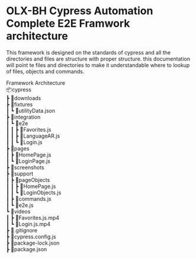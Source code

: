 # OLX-BH Cypress Automation Complete E2E Framwork architecture

This framework is designed on the standards of cypress and all the directories and files are structure with proper structure. this documentation will point te files
and directories to make it understandable where to lookup of files, objects and commands.

Framework Architecture\
📦cypress\
 ┣ 📂downloads\
 ┣ 📂fixtures\
 ┃ ┗ 📜utilityData.json\
 ┣ 📂integration\
 ┃ ┗ 📂e2e\
 ┃ ┃ ┣ 📜Favorites.js\
 ┃ ┃ ┣ 📜LanguageAR.js\
 ┃ ┃ ┗ 📜Login.js\
 ┣ 📂pages\
 ┃ ┣ 📜HomePage.js\
 ┃ ┗ 📜LoginPage.js\
 ┣ 📂screenshots\
 ┣ 📂support\
 ┃ ┣ 📂pageObjects\
 ┃ ┃ ┣ 📜HomePage.js\
 ┃ ┃ ┗ 📜LoginObjects.js\
 ┃ ┣ 📜commands.js\
 ┃ ┗ 📜e2e.js\
 ┗ 📂videos\
 ┃ ┣ 📜Favorites.js.mp4\
 ┃ ┗ 📜Login.js.mp4\
 ┣ 📜.gitignore\
 ┣ 📜cypress.config.js\
 ┣ 📜package-lock.json\
 ┣ 📜package.json
